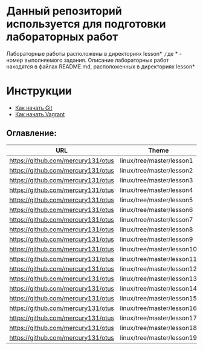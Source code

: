 # Данный репозиторий используется для подготовки лабораторных работ

Лабораторные работы расположены в директориях lesson* ,где * - номер выполняемого задания. 
Описание лабораторных работ находятся в файлах README.md, расположенных в директориях lesson*
# Инструкции

* [Как начать Git](git_quick_start.md)
* [Как начать Vagrant](vagrant_quick_start.md)

## Оглавление:

| URL   														|      Theme      																																																|
|---------------------------------------------------------------|---------------------------------------------------------------------------------------------------------------------------------------------------------------------------------------------------------------|
| https://github.com/mercury131/otus|linux/tree/master/lesson1  | Версии LInux. Ядро Linux. Функции, виды и версии ядер 																																						|
| https://github.com/mercury131/otus|linux/tree/master/lesson2  | Дисковая подсистема (Задачи дисковой системы. Программный и аппаратный RAID. RAID 0/1/5/6/10/60. Получение информации о дисковой системе системе с помощью dmidecode, dmesg, smartctl.) 						|
| https://github.com/mercury131/otus|linux/tree/master/lesson3  | LVM  облегчаем себе жизнь управления файловыми системами. архитектура файловой системы Linux: суперблок, блоки, inodes, журналы. разбираемся в многообразии файловых систем 									| 
| https://github.com/mercury131/otus|linux/tree/master/lesson4  | Как происходит загрузка системы. В чем разница между BIOS/UEFI. Знакомимся GRUB2 и учимся его настраивать. Управляем initrd с помощью dracut. Знакомимся с udev. Учимся восстанавливать сломанный загрузчик 	|
| https://github.com/mercury131/otus|linux/tree/master/lesson5  | Systemd (писать сценарии автозагрузки демонов,изучаем разницу между systemd и SysV,учимся обращаться с systemctl и journalctl) 																				|
| https://github.com/mercury131/otus|linux/tree/master/lesson6  | Bash/awk/sed/grep (пишем скрипты) 																																											|
| https://github.com/mercury131/otus|linux/tree/master/lesson7  | Управление пакетами (Сборка пакетов из исходников/RPM/Сборка собственного rpm/mock/docker. как дистрибьюция ПО) 																								|
| https://github.com/mercury131/otus|linux/tree/master/lesson8  | Управление процессами 																																														|
| https://github.com/mercury131/otus|linux/tree/master/lesson9  | Docker 																																																		|
| https://github.com/mercury131/otus|linux/tree/master/lesson10 | Автоматизация администрирования. Ansible. 																																									|
| https://github.com/mercury131/otus|linux/tree/master/lesson11 | Механизмы изоляции и аккаунтинга Linux (namespaces и cgroups) 																																				|
| https://github.com/mercury131/otus|linux/tree/master/lesson12 | Мониторинг производительности 																																												| 
| https://github.com/mercury131/otus|linux/tree/master/lesson13 | Мониторинг и алертинг  																																														|
| https://github.com/mercury131/otus|linux/tree/master/lesson14 | Пользователи и группы. Авторизация и аутентификация  																																							|
| https://github.com/mercury131/otus|linux/tree/master/lesson15 | SELinux  когда все запрещено. 																																												|
| https://github.com/mercury131/otus|linux/tree/master/lesson16 | Резервное копирование 																																														|
| https://github.com/mercury131/otus|linux/tree/master/lesson17 | Сбор и анализ логов.  																																														|
| https://github.com/mercury131/otus|linux/tree/master/lesson18 | Архитектура сетей.  																																															|
| https://github.com/mercury131/otus|linux/tree/master/lesson19 | LDAP. Централизованная авторизация и аутентификация.  																																						|
